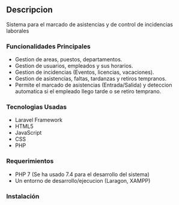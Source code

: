 ## Descripcion
Sistema para el marcado de asistencias y de control de incidencias laborales

### Funcionalidades Principales
* Gestion de areas, puestos, departamentos.
* Gestion de usuarios, empleados y sus horarios.
* Gestion de incidencias (Eventos, licencias, vacaciones).
* Gestion de asistencias, faltas, tardanzas y retiros tempranos.
* Permite el marcado de asistencias (Entrada/Salida) y deteccion automatica si el empleado llego tarde o se retiro temprano.

### Tecnologias Usadas

* Laravel Framework
* HTML5
* JavaScript
* CSS
* PHP

### Requerimientos

* PHP 7 (Se ha usado 7.4 para el desarrollo del sistema)
* Un entorno de desarrollo/ejecucion (Laragon, XAMPP)

### Instalación


